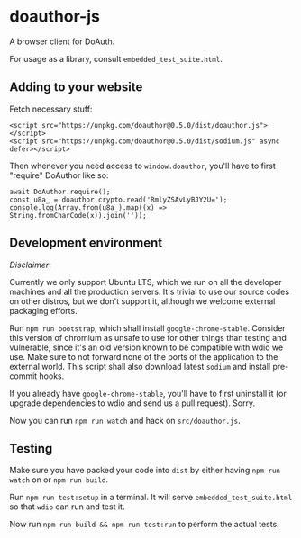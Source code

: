 # doauthor-js

A browser client for DoAuth.

For usage as a library, consult `embedded_test_suite.html`.

## Adding to your website

Fetch necessary stuff:

```
<script src="https://unpkg.com/doauthor@0.5.0/dist/doauthor.js"></script>
<script src="https://unpkg.com/doauthor@0.5.0/dist/sodium.js" async defer></script>
```

Then whenever you need access to `window.doauthor`, you'll have to first "require" DoAuthor like so:

```
await DoAuthor.require();
const u8a_ = doauthor.crypto.read('RmlyZSAvLyBJY2U=');
console.log(Array.from(u8a_).map((x) => String.fromCharCode(x)).join(''));
```

## Development environment

*Disclaimer*:

Currently we only support Ubuntu LTS, which we run on all the developer machines and all the production servers.
It's trivial to use our source codes on other distros, but we don't support it, although we welcome external packaging efforts.

Run `npm run bootstrap`, which shall install `google-chrome-stable`. Consider this version of chromium as unsafe to use for other things than testing and vulnerable, since it's an old version known to be compatible with wdio we use. Make sure to not forward none of the ports of the application to the external world. This script shall also download latest `sodium` and install pre-commit hooks.

If you already have `google-chrome-stable`, you'll have to first uninstall it (or upgrade dependencies to wdio and send us a pull request). Sorry.

Now you can run `npm run watch` and hack on `src/doauthor.js`.

## Testing

Make sure you have packed your code into `dist` by either having `npm run watch` on or `npm run build`.

Run `npm run test:setup` in a terminal. It will serve `embedded_test_suite.html` so that `wdio` can run and test it.

Now run `npm run build && npm run test:run` to perform the actual tests.
